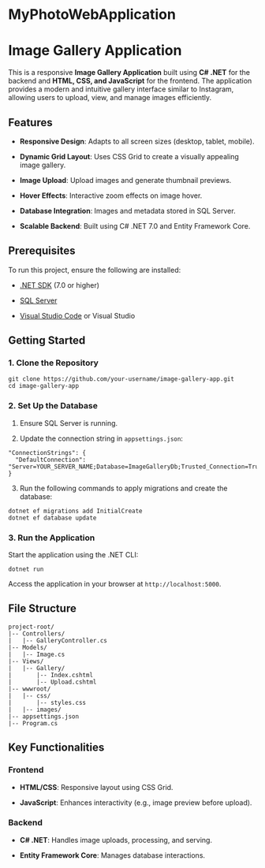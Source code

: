 # MyPhotoWebApplication
# Image Gallery Application

This is a responsive **Image Gallery Application** built using **C# .NET** for the backend and **HTML, CSS, and JavaScript** for the frontend. The application provides a modern and intuitive gallery interface similar to Instagram, allowing users to upload, view, and manage images efficiently.

## Features

-   **Responsive Design**: Adapts to all screen sizes (desktop, tablet, mobile).
    
-   **Dynamic Grid Layout**: Uses CSS Grid to create a visually appealing image gallery.
    
-   **Image Upload**: Upload images and generate thumbnail previews.
    
-   **Hover Effects**: Interactive zoom effects on image hover.
    
-   **Database Integration**: Images and metadata stored in SQL Server.
    
-   **Scalable Backend**: Built using C# .NET 7.0 and Entity Framework Core.
    

## Prerequisites

To run this project, ensure the following are installed:

-   [.NET SDK](https://dotnet.microsoft.com/) (7.0 or higher)
    
-   [SQL Server](https://www.microsoft.com/en-us/sql-server/)
    
-   [Visual Studio Code](https://code.visualstudio.com/) or Visual Studio
    

## Getting Started

### 1. Clone the Repository

```
git clone https://github.com/your-username/image-gallery-app.git
cd image-gallery-app
```

### 2. Set Up the Database

1.  Ensure SQL Server is running.
    
2.  Update the connection string in `appsettings.json`:
    

```
"ConnectionStrings": {
  "DefaultConnection": "Server=YOUR_SERVER_NAME;Database=ImageGalleryDb;Trusted_Connection=True;"
}
```

3.  Run the following commands to apply migrations and create the database:
    

```
dotnet ef migrations add InitialCreate
dotnet ef database update
```

### 3. Run the Application

Start the application using the .NET CLI:

```
dotnet run
```

Access the application in your browser at `http://localhost:5000`.

## File Structure

```
project-root/
|-- Controllers/
|   |-- GalleryController.cs
|-- Models/
|   |-- Image.cs
|-- Views/
|   |-- Gallery/
|       |-- Index.cshtml
|       |-- Upload.cshtml
|-- wwwroot/
|   |-- css/
|       |-- styles.css
|   |-- images/
|-- appsettings.json
|-- Program.cs
```

## Key Functionalities

### **Frontend**

-   **HTML/CSS**: Responsive layout using CSS Grid.
    
-   **JavaScript**: Enhances interactivity (e.g., image preview before upload).
    

### **Backend**

-   **C# .NET**: Handles image uploads, processing, and serving.
    
-   **Entity Framework Core**: Manages database interactions.